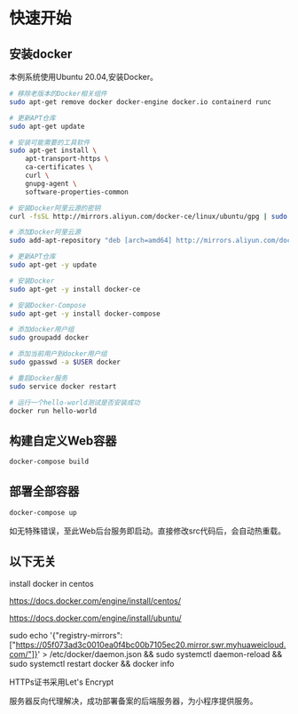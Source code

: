 # 快速开始

## 安装docker

本例系统使用Ubuntu 20.04,安装Docker。

```bash
# 移除老版本的Docker相关组件
sudo apt-get remove docker docker-engine docker.io containerd runc

# 更新APT仓库
sudo apt-get update

# 安装可能需要的工具软件
sudo apt-get install \
    apt-transport-https \
    ca-certificates \
    curl \
    gnupg-agent \
    software-properties-common

# 安装Docker阿里云源的密钥
curl -fsSL http://mirrors.aliyun.com/docker-ce/linux/ubuntu/gpg | sudo apt-key add -

# 添加Docker阿里云源
sudo add-apt-repository "deb [arch=amd64] http://mirrors.aliyun.com/docker-ce/linux/ubuntu $(lsb_release -cs) stable"

# 更新APT仓库
sudo apt-get -y update

# 安装Docker
sudo apt-get -y install docker-ce

# 安装Docker-Compose
sudo apt-get -y install docker-compose

# 添加docker用户组
sudo groupadd docker

# 添加当前用户到docker用户组
sudo gpasswd -a $USER docker

# 重启Docker服务
sudo service docker restart

# 运行一个hello-world测试是否安装成功
docker run hello-world
```

## 构建自定义Web容器

```bash
docker-compose build
```

## 部署全部容器

```bash
docker-compose up
```

如无特殊错误，至此Web后台服务即启动。直接修改src代码后，会自动热重载。

## 以下无关

install docker in centos

https://docs.docker.com/engine/install/centos/

https://docs.docker.com/engine/install/ubuntu/

sudo echo '{"registry-mirrors": ["https://05f073ad3c0010ea0f4bc00b7105ec20.mirror.swr.myhuaweicloud.com/"]}' > /etc/docker/daemon.json && sudo systemctl daemon-reload && sudo systemctl restart docker && docker info

HTTPs证书采用Let's Encrypt

服务器反向代理解决，成功部署备案的后端服务器，为小程序提供服务。
